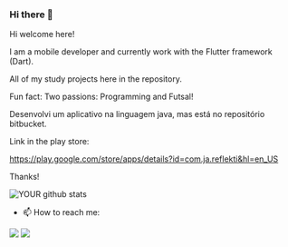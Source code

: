 ### Hi there 👋

<!--
**JamileFerreira/Jamileferreira** is a ✨ _special_ ✨ repository because its `README.md` (this file) appears on your GitHub profile.

Here are some ideas to get you started:

🔭 I’m currently working on Flutter
- 🌱 I’m currently learning Flutter
- 👯 I’m looking to collaborate on ...
- 🤔 I’m looking for help with ...
- 💬 Ask me about ...
- 📫 How to reach me: ...
- 😄 Pronouns: ...
- ⚡ Fun fact: Two passions: Programming and Futsal!
--> 


Hi welcome here!

I am a mobile developer and currently work with the Flutter framework (Dart).

All of my study projects here in the repository.

Fun fact: Two passions: Programming and Futsal!


Desenvolvi um aplicativo na linguagem java, mas está no repositório
bitbucket.


Link in the play store:

https://play.google.com/store/apps/details?id=com.ja.reflekti&hl=en_US

Thanks!

![YOUR github stats](https://github-readme-stats.vercel.app/api?username=JamileFerreira)

- 📫 How to reach me: 

[<img src="https://img.shields.io/badge/linkedin-%230077B5.svg?&style=for-the-badge&logo=linkedin&logoColor=white" />](https://www.linkedin.com/in/jamile-ferreira-aaa9169a/) 
[<img src = "https://img.shields.io/badge/instagram-%23E4405F.svg?&style=for-the-badge&logo=instagram&logoColor=white">](https://www.instagram.com/flutterfr/)

